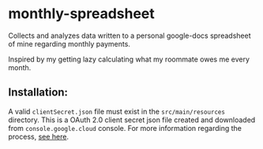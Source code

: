 # monthly-spreadsheet
Collects and analyzes data written to a personal google-docs spreadsheet of mine regarding monthly payments.

Inspired by my getting lazy calculating what my roommate owes me every month.

## Installation:
A valid `clientSecret.json` file must exist in the `src/main/resources` directory. This is a OAuth 2.0 client secret json file created and downloaded from `console.google.cloud` console. For more information regarding the process, [see here](https://support.google.com/cloud/answer/6158849?hl=en).
